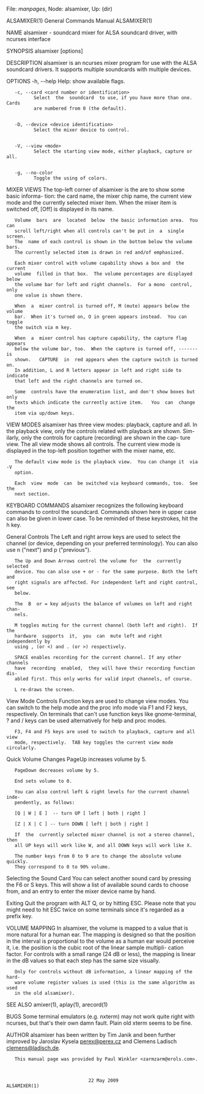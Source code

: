 File: *manpages*,  Node: alsamixer,  Up: (dir)

ALSAMIXER(1)                General Commands Manual               ALSAMIXER(1)



NAME
       alsamixer  -  soundcard  mixer  for ALSA soundcard driver, with ncurses
       interface

SYNOPSIS
       alsamixer [options]


DESCRIPTION
       alsamixer is an ncurses mixer program for use with the  ALSA  soundcard
       drivers. It supports multiple soundcards with multiple devices.


OPTIONS
       -h, --help
              Help: show available flags.


       -c, --card <card number or identification>
              Select  the  soundcard  to use, if you have more than one. Cards
              are numbered from 0 (the default).


       -D, --device <device identification>
              Select the mixer device to control.


       -V, --view <mode>
              Select the starting view mode, either playback, capture or all.


       -g, --no-color
              Toggle the using of colors.


MIXER VIEWS
       The top-left corner of alsamixer is the are to show some basic informa-
       tion: the card name, the mixer chip name, the current view mode and the
       currently selected mixer item.  When the mixer item  is  switched  off,
       [Off] is displayed in its name.

       Volume  bars  are  located  below  the basic information area.  You can
       scroll left/right when all controls can't be put in  a  single  screen.
       The  name of each control is shown in the bottom below the volume bars.
       The currently selected item is drawn in red and/of emphasized.

       Each mixer control with volume capability shows a box and  the  current
       volume  filled in that box.  The volume percentages are displayed below
       the volume bar for left and right channels.  For a mono  control,  only
       one value is shown there.

       When  a  mixer control is turned off, M (mute) appears below the volume
       bar.  When it's turned on, O in green appears instead.  You can  toggle
       the switch via m key.

       When  a  mixer control has capture capability, the capture flag appears
       below the volume bar, too.  When the capture is turned off, -------  is
       shown.   CAPTURE  in  red appears when the capture switch is turned on.
       In addition, L and R letters appear in left and right side to  indicate
       that left and the right channels are turned on.

       Some  controls have the enumeration list, and don't show boxes but only
       texts which indicate the currently active item.   You  can  change  the
       item via up/down keys.


VIEW MODES
       alsamixer  has  three  view  modes:  playback, capture and all.  In the
       playback view, only the controls related with playback are shown.  Sim-
       ilarly, only the controls for capture (recording) are shown in the cap-
       ture view.  The all view mode shows all  controls.   The  current  view
       mode  is  displayed  in  the  top-left position together with the mixer
       name, etc.

       The default view mode is the playback view.  You can change it  via  -V
       option.

       Each  view  mode  can  be switched via keyboard commands, too.  See the
       next section.


KEYBOARD COMMANDS
       alsamixer recognizes the following keyboard  commands  to  control  the
       soundcard.   Commands  shown  here  in  upper case can also be given in
       lower case.  To be reminded of these keystrokes, hit the h key.


   General Controls
       The Left and right arrow keys  are  used  to  select  the  channel  (or
       device,  depending  on  your preferred terminology). You can also use n
       ("next") and p ("previous").

       The Up and Down Arrows control the volume for  the  currently  selected
       device. You can also use + or - for the same purpose. Both the left and
       right signals are affected. For independent left and right control, see
       below.

       The  B  or = key adjusts the balance of volumes on left and right chan-
       nels.

       M toggles muting for the current channel (both left and right).  If the
       hardware  supports  it,  you  can  mute left and right independently by
       using , (or <) and . (or >) respectively.

       SPACE enables recording for the current channel. If any other  channels
       have  recording  enabled,  they will have their recording function dis-
       abled first. This only works for valid input channels, of course.

       L re-draws the screen.


   View Mode Controls
       Function keys are used to change view modes.  You  can  switch  to  the
       help  mode and the proc info mode via F1 and F2 keys, respectively.  On
       terminals that can't use function keys like  gnome-terminal,  ?  and  /
       keys can be used alternatively for help and proc modes.

       F3, F4 and F5 keys are used to switch to playback, capture and all view
       mode, respectively.  TAB key toggles the current view mode circularly.


   Quick Volume Changes
       PageUp increases volume by 5.

       PageDown decreases volume by 5.

       End sets volume to 0.

       You can also control left & right levels for the current channel  inde-
       pendently, as follows:

       [Q | W | E ]  -- turn UP [ left | both | right ]

       [Z | X | C ] -- turn DOWN [ left | both | right ]

       If  the  currently selected mixer channel is not a stereo channel, then
       all UP keys will work like W, and all DOWN keys will work like X.

       The number keys from 0 to 9 are to change the absolute volume  quickly.
       They correspond to 0 to 90% volume.


   Selecting the Sound Card
       You  can  select another sound card by pressing the F6 or S keys.  This
       will show a list of available sound cards to choose from, and an  entry
       to enter the mixer device name by hand.


   Exiting
       Quit  the  program with ALT Q, or by hitting ESC.  Please note that you
       might need to hit ESC twice on some terminals since it's regarded as  a
       prefix key.


VOLUME MAPPING
       In  alsamixer, the volume is mapped to a value that is more natural for
       a human ear.  The mapping is designed  so  that  the  position  in  the
       interval  is  proportional  to the volume as a human ear would perceive
       it, i.e. the position is the cubic root of the linear sample  multipli-
       cation  factor.   For  controls with a small range (24 dB or less), the
       mapping is linear in the dB values so that each step has the same  size
       visually.

       Only for controls without dB information, a linear mapping of the hard-
       ware volume register values is used (this is the same algorithm as used
       in the old alsamixer).


SEE ALSO
        amixer(1), aplay(1), arecord(1)


BUGS
       Some  terminal  emulators  (e.g.  nxterm) may not work quite right with
       ncurses, but that's their own damn fault. Plain old xterm seems  to  be
       fine.


AUTHOR
       alsamixer  has  been  written by Tim Janik and been further improved by
       Jaroslav    Kysela     <perex@perex.cz>     and     Clemens     Ladisch
       <clemens@ladisch.de>.

       This manual page was provided by Paul Winkler <zarmzarm@erols.com>.



                                  22 May 2009                     ALSAMIXER(1)
